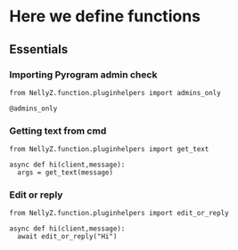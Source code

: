# Here we define functions

## Essentials
### Importing Pyrogram admin check
```python3
from NellyZ.function.pluginhelpers import admins_only

@admins_only
```

### Getting text from cmd
```python3
from NellyZ.function.pluginhelpers import get_text

async def hi(client,message):
  args = get_text(message)
```

### Edit or reply
```python3
from NellyZ.function.pluginhelpers import edit_or_reply

async def hi(client,message):
  await edit_or_reply("Hi")
```
